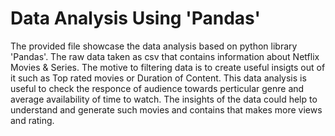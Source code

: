 # Data Analysis Using 'Pandas'
The provided file showcase the data analysis based on python library 'Pandas'. The raw data taken as csv that contains information about Netflix Movies  & Series.
The motive to filtering data is to create useful insigts out of it such as Top rated movies or Duration of Content. This data analysis is useful to check the responce of audience towards perticular genre and average availability of time to watch.
The insights of the data could help to understand and generate such movies and contains that makes more views and rating.
